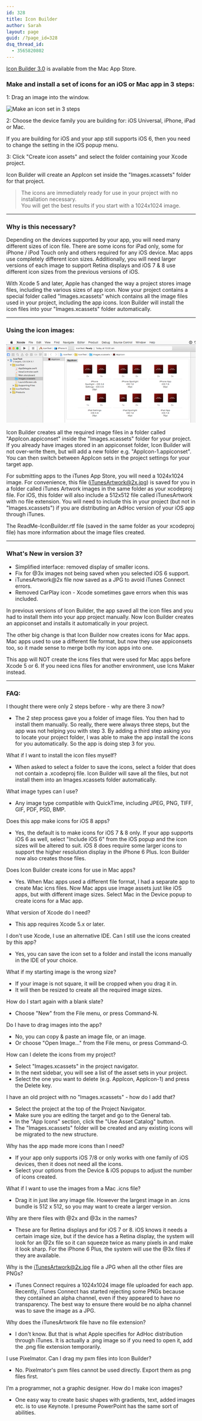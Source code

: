 ```yaml
---
id: 328
title: Icon Builder
author: Sarah
layout: page
guid: /?page_id=328
dsq_thread_id:
  - 3565820802
---
```

[Icon Builder 3.0][1] is available from the Mac App Store. 

   [1]: http://itunes.apple.com/app/icon-builder/id552293482?mt=12


### Make and install a set of icons for an iOS or Mac app in 3 steps:

1: Drag an image into the window.

![Make an icon set in 3 steps][1]

   [1]: /wp-content/IconBuilder1.png

2: Choose the device family you are building for: iOS Universal, iPhone, iPad or Mac.

If you are building for iOS and your app still supports iOS 6, then you need to change the setting in the iOS popup menu.

3: Click "Create icon assets" and select the folder containing your Xcode project.

Icon Builder will create an AppIcon set inside the "Images.xcassets" folder for that project.  
> The icons are immediately ready for use in your project with no installation necessary.<br> You will get the best results if you start with a 1024x1024 image.

* * *

### Why is this necessary?

Depending on the devices supported by your app, you will need many different sizes of icon file. There are some icons for iPad only, some for iPhone / iPod Touch only and others required for any iOS device. Mac apps use completely different icon sizes. Additionally, you will need larger versions of each image to support Retina displays and iOS 7 & 8 use different icon sizes from the previous versions of iOS.

With Xcode 5 and later, Apple has changed the way a project stores image files, including the various sizes of app icon. Now your project contains a special folder called "Images.xcassets" which contains all the image files used in your project, including the app icons. Icon Builder will install the icon files into your "Images.xcassets" folder automatically.

* * *

### Using the icon images:

![Using the icons][2]

   [2]: /wp-content/IconBuilder2.png

Icon Builder creates all the required image files in a folder called "AppIcon.appiconset" inside the "Images.xcassets" folder for your project. If you already have images stored in an appiconset folder, Icon Builder will not over-write them, but will add a new folder e.g. "AppIcon-1.appiconset". You can then switch between AppIcon sets in the project settings for your target app.

For submitting apps to the iTunes App Store, you will need a 1024x1024 image. For convenience, this file (iTunesArtwork@2x.jpg) is saved for you in a folder called iTunes Artwork images in the same folder as your xcodeproj file. For iOS, this folder will also include a 512x512 file called iTunesArtwork with no file extension. You will need to include this in your project (but not in "Images.xcassets") if you are distributing an AdHoc version of your iOS app through iTunes.

The ReadMe-IconBuilder.rtf file (saved in the same folder as your xcodeproj file) has more information about the image files created.

* * *

### What's New in version 3?

  * Simplified interface: removed display of smaller icons.
  * Fix for @3x images not being saved when you selected iOS 6 support.
  * iTunesArtwork@2x file now saved as a JPG to avoid iTunes Connect errors.
  * Removed CarPlay icon - Xcode sometimes gave errors when this was included.

In previous versions of Icon Builder, the app saved all the icon files and you had to install them into your app project manually. Now Icon Builder creates an appiconset and installs it automatically in your project.

The other big change is that Icon Builder now creates icons for Mac apps. Mac apps used to use a different file format, but now they use appiconsets too, so it made sense to merge both my icon apps into one.

This app will NOT create the icns files that were used for Mac apps before Xcode 5 or 6. If you need icns files for another environment, use Icns Maker instead.

* * *

### FAQ:

I thought there were only 2 steps before - why are there 3 now?

  * The 2 step process gave you a folder of image files. You then had to install them manually. So really, there were always three steps, but the app was not helping you with step 3. By adding a third step asking you to locate your project folder, I was able to make the app install the icons for you automatically. So the app is doing step 3 for you.

What if I want to install the icon files myself?

  * When asked to select a folder to save the icons, select a folder that does not contain a .xcodeproj file. Icon Builder will save all the files, but not install them into an Images.xcassets folder automatically.

What image types can I use?

  * Any image type compatible with QuickTime, including JPEG, PNG, TIFF, GIF, PDF, PSD, BMP.

Does this app make icons for iOS 8 apps?

  * Yes, the default is to make icons for iOS 7 & 8 only. If your app supports iOS 6 as well, select "Include iOS 6" from the iOS popup and the icon sizes will be altered to suit. iOS 8 does require some larger icons to support the higher resolution display in the iPhone 6 Plus. Icon Builder now also creates those files.

Does Icon Builder create icons for use in Mac apps?

  * Yes. When Mac apps used a different file format, I had a separate app to create Mac icns files. Now Mac apps use image assets just like iOS apps, but with different image sizes. Select Mac in the Device popup to create icons for a Mac app. 

What version of Xcode do I need?

  * This app requires Xcode 5.x or later.

I don't use Xcode, I use an alternative IDE. Can I still use the icons created by this app?

  * Yes, you can save the icon set to a folder and install the icons manually in the IDE of your choice.

What if my starting image is the wrong size?

  * If your image is not square, it will be cropped when you drag it in.
  * It will then be resized to create all the required image sizes.

How do I start again with a blank slate?

  * Choose "New" from the File menu, or press Command-N.

Do I have to drag images into the app?

  * No, you can copy & paste an image file, or an image.
  * Or choose "Open Image…" from the File menu, or press Command-O.

How can I delete the icons from my project?

  * Select "Images.xcassets" in the project navigator.
  * In the next sidebar, you will see a list of the asset sets in your project.
  * Select the one you want to delete (e.g. AppIcon, AppIcon-1) and press the Delete key.

I have an old project with no "Images.xcassets" - how do I add that?

  * Select the project at the top of the Project Navigator.
  * Make sure you are editing the target and go to the General tab.
  * In the "App Icons" section, click the "Use Asset Catalog" button.
  * The "Images.xcassets" folder will be created and any existing icons will be migrated to the new structure.

Why has the app made more icons than I need?

  * If your app only supports iOS 7/8 or only works with one family of iOS devices, then it does not need all the icons.
  * Select your options from the Device & iOS popups to adjust the number of icons created.

What if I want to use the images from a Mac .icns file?

  * Drag it in just like any image file. However the largest image in an .icns bundle is 512 x 512, so you may want to create a larger version.

Why are there files with @2x and @3x in the names?

  * These are for Retina displays and for iOS 7 or 8. iOS knows it needs a certain image size, but if the device has a Retina display, the system will look for an @2x file so it can squeeze twice as many pixels in and make it look sharp. For the iPhone 6 Plus, the system will use the @3x files if they are available.

Why is the iTunesArtwork@2x.jpg file a JPG when all the other files are PNGs?

  * iTunes Connect requires a 1024x1024 image file uploaded for each app. Recently, iTunes Connect has started rejecting some PNGs because they contained an alpha channel, even if they appeared to have no transparency. The best way to ensure there would be no alpha channel was to save the image as a JPG.

Why does the iTunesArtwork file have no file extension?

  * I don't know. But that is what Apple specifies for AdHoc distribution through iTunes. It is actually a .png image so if you need to open it, add the .png file extension temporarily.

I use Pixelmator. Can I drag my pxm files into Icon Builder?

  * No. Pixelmator's pxm files cannot be used directly. Export them as png files first.

I’m a programmer, not a graphic designer. How do I make icon images?

  * One easy way to create basic shapes with gradients, text, added images etc. is to use Keynote. I presume PowerPoint has the same sort of abilities.
